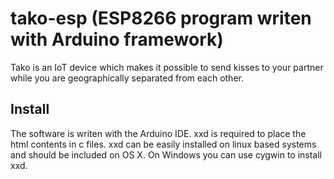 # tako-esp (ESP8266 program writen with Arduino framework)
Tako is an IoT device which makes it possible to send kisses to your partner while you are geographically separated from each other.

## Install
The software is writen with the Arduino IDE.
xxd is required to place the html contents in c files.
xxd can be easily installed on linux based systems and should be included on OS X.
On Windows you can use cygwin to install xxd.

